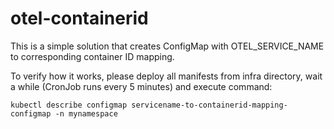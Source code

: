 # otel-containerid

This is a simple solution that creates ConfigMap with OTEL_SERVICE_NAME to corresponding container ID mapping.

To verify how it works, please deploy all manifests from infra directory, wait a while (CronJob runs every 5 minutes) and execute command:

```
kubectl describe configmap servicename-to-containerid-mapping-configmap -n mynamespace
```
